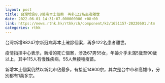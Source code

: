 ```yaml
---
layout: post
title: 台灣增逾8.8萬宗本土個案　再多122名患者離世
date: 2022-06-01 14:31:07.000000000 +08:00
link: https://news.rthk.hk/rthk/ch/component/k2/1651157-20220601.htm
categories: rthk
---
```


台灣新增88247宗新冠病毒本土確診個案，再多122名患者離世。

疫情指揮中心表示，新增的死亡個案，涉及67男55女，年齡介乎未滿5歲至90歲以上，其中115人有慢性疾病，55人無接種疫苗。

新增本土個案仍然以新北市佔最多，有接近14900宗，其次是台中市和高雄市，分別都有1萬多宗。
